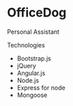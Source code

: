 OfficeDog
=========

Personal Assistant

Technologies

* Bootstrap.js
* jQuery
* Angular.js
* Node.js
* Express for node
* Mongoose
